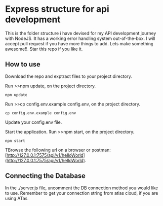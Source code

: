﻿# Express structure for api development

This is the folder structure i have devised for my API development journey with NodeJS. It has a working error handling system out-of-the-box. I will accept pull request if you have more things to add. Lets make something awesome!!. Star this repo if you like it.

## How to use

Download the repo and exptract files to your project directory.

Run >>npm update, on the project directory.

```
npm update
```

Run >>cp config.env.example config.env, on the project directory.

```
cp config.env.example config.env
```

Update your config.env file.

Start the application. Run >>npm start, on the project directory.

```
npm start
```

TBrowse the following url on a browser or postman: [http://127.0.0.1:7575/api/v1/helloWorld](http://127.0.0.1:7575/api/v1/helloWorld).

## Connecting the Database

In the ./server.js file, uncomment the DB connection method you would like to use. Remember to get your connection string from atlas cloud, if you are using ATas.
